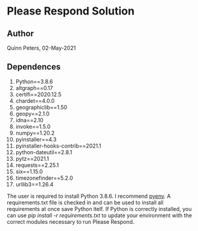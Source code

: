 # Please Respond Solution

## Author
Quinn Peters, 02-May-2021

## Dependences

1. Python==3.8.6
1. altgraph==0.17
1. certifi==2020.12.5
1. chardet==4.0.0
1. geographiclib==1.50
1. geopy==2.1.0
1. idna==2.10
1. invoke==1.5.0
1. numpy==1.20.2
1. pyinstaller==4.3
1. pyinstaller-hooks-contrib==2021.1
1. python-dateutil==2.8.1
1. pytz==2021.1
1. requests==2.25.1
1. six==1.15.0
1. timezonefinder==5.2.0
1. urllib3==1.26.4

The user is required to install Python 3.8.6.  I recommend [pyenv](https://github.com/pyenv/pyenv).
A requirements.txt file is checked in and can be used to install all requirements at once save Python itelf. If
Python is correctly installed, you can use *pip install -r requirements.txt* to update your environment with the correct
modules necessary to run Please Respond.